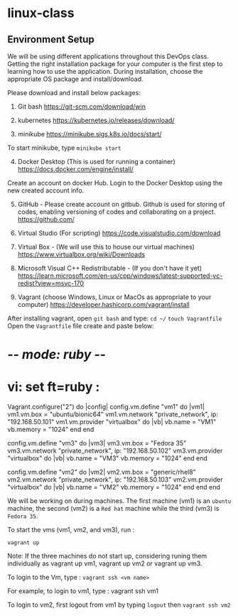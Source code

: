 # linux-class
## Environment Setup 

We will be using different applications throughout this DevOps class. Getting the right installation package for your computer is the first step to learning how to use the application. During installation, choose the appropriate OS package and install/download. 

Please download and install below packages:
1. Git bash 
https://git-scm.com/download/win
2. kubernetes
https://kubernetes.io/releases/download/


3. minikube
https://minikube.sigs.k8s.io/docs/start/

To start minikube, type 
`minikube start`

4. Docker Desktop (This is used for running a container)
https://docs.docker.com/engine/install/

Create an account on docker Hub. Login to the Docker Desktop using the new created account info. 

5. GitHub - Please create account on gitbub. Github is used for storing of codes, enabling versioning of codes and collaborating on a project. 
https://github.com/ 

6. Virtual Studio (For scripting)
https://code.visualstudio.com/download

7. Virtual Box - (We will use this to house our virtual machines)
https://www.virtualbox.org/wiki/Downloads

8. Microsoft Visual C++ Redistributable - (If you don't have it yet)
https://learn.microsoft.com/en-us/cpp/windows/latest-supported-vc-redist?view=msvc-170


9. Vagrant (choose Windows, Linux or MacOs as appropriate to your computer)
https://developer.hashicorp.com/vagrant/install

After installing vagrant, open `git bash` and type:
`cd ~/`
`touch Vagrantfile`
Open the `Vagrantfile` file create and paste below:


# -*- mode: ruby -*-
# vi: set ft=ruby :

Vagrant.configure("2") do |config|
  config.vm.define "vm1" do |vm1|
    vm1.vm.box = "ubuntu/bionic64"
    vm1.vm.network "private_network", ip: "192.168.50.101"
    vm1.vm.provider "virtualbox" do |vb|
      vb.name = "VM1"
      vb.memory = "1024"
    end
  end

  config.vm.define "vm3" do |vm3|
    vm3.vm.box = "Fedora 35"
    vm3.vm.network "private_network", ip: "192.168.50.102"
    vm3.vm.provider "virtualbox" do |vb|
      vb.name = "VM3"
      vb.memory = "1024"
    end
  end

  config.vm.define "vm2" do |vm2|
    vm2.vm.box = "generic/rhel8"
    vm2.vm.network "private_network", ip: "192.168.50.103"
    vm2.vm.provider "virtualbox" do |vb|
      vb.name = "VM2"
      vb.memory = "1024"
    end
  end
end


We will be working on during machines. The first machine (vm1) is an `ubuntu` machine, the second (vm2) is a `Red hat` machine while the third (vm3) is `Fedora 35`. 

To start the vms (vm1, vm2, and vm3), run :

`vagrant up`

Note: If the three machines do not start up, considering runing them individually as vagrant up vm1, vagrant up vm2 or vagrant up vm3. 

To login to the Vm, type :
`vagrant ssh <vm name> `

For example, to login to vm1, type :
vagrant ssh vm1

To login to vm2, first logout from vm1 by typing 
`logout` then 
`vagrant ssh vm2`








